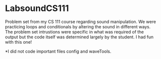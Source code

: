 # LabsoundCS111
Problem set from my CS 111 course regarding sound manipulation. We were practicing loops and conditionals by altering the sound in different ways. The problem set intrustions were specific in what was required of the output but the code itself was determined largely by the student. I had fun with this one! 

*I did not code important files config and waveTools. 
